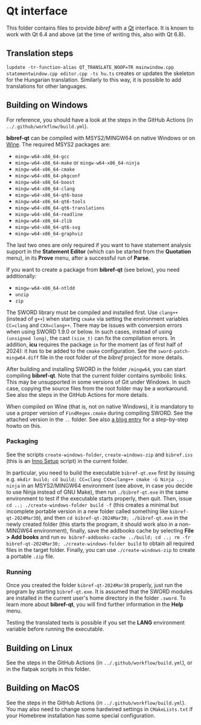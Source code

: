 # Qt interface

This folder contains files to provide *bibref* with a [Qt](https://qt.io) interface. It is known to work with Qt 6.4 and above
(at the time of writing this, also with Qt 6.8).

## Translation steps

`lupdate -tr-function-alias QT_TRANSLATE_NOOP=TR mainwindow.cpp statementwindow.cpp editor.cpp -ts hu.ts` creates or updates the skeleton for the Hungarian translation.
Similarly to this way, it is possible to add translations for other languages.

## Building on Windows

For reference, you should have a look at the steps in the GitHub Actions (in `../.github/workflow/build.yml`).

**bibref-qt** can be compiled with MSYS2/MINGW64 on native Windows or on [Wine](https://github.com/msys2/MSYS2-packages/issues/682#issuecomment-1836544182).
The required MSYS2 packages are:

* `mingw-w64-x86_64-gcc`
* `mingw-w64-x86_64-make` or `mingw-w64-x86_64-ninja`
* `mingw-w64-x86_64-cmake`
* `mingw-w64-x86_64-pkgconf`
* `mingw-w64-x86_64-boost`
* `mingw-w64-x86_64-clang`
* `mingw-w64-x86_64-qt6-base`
* `mingw-w64-x86_64-qt6-tools`
* `mingw-w64-x86_64-qt6-translations`
* `mingw-w64-x86_64-readline`
* `mingw-w64-x86_64-zlib`
* `mingw-w64-x86_64-qt6-svg`
* `mingw-w64-x86_64-graphviz`

The last two ones are only required if you want to have statement analysis support in
the **Statement Editor** (which can be started from the **Quotation** menu), in its **Prove** menu,
after a successful run of **Parse**.

If you want to create a package from **bibref-qt** (see below), you need additionally:

* `mingw-w64-x86_64-ntldd`
* `unzip`
* `zip`

The SWORD library must be compiled and installed first. Use `clang++` (instead of `g++`) when
starting `cmake` via setting the environment variables `CC=clang` and `CXX=clang++`.
There may be issues with conversion errors when using SWORD 1.9.0 or below. In such cases, instead of using `(unsigned long)`,
the cast `(size_t)` can fix the compilation errors. In addition, **icu** requires the package `in`
for the moment (as of first half of 2024): it has to be added to the `cmake` configuration. See the `sword-patch-mingw64.diff` file
in the root folder of the *bibref* project for more details.

After building and installing SWORD in the folder `/mingw64`, you can start compiling **bibref-qt**.
Note that the current folder contains symbolic links. This may be unsupported in some
versions of Git under Windows. In such case, copying the source files from the root
folder may be a workaround. See also the steps in the GitHub Actions for more details.

When compiled on Wine (that is, not on native Windows), it is mandatory to use a proper version
of `FindRegex.cmake` during compiling SWORD. See the attached version in the `..` folder.
See also [a blog entry](https://matek.hu/zoltan/blog-20240822.php) for a step-by-step howto on this.

### Packaging

See the scripts `create-windows-folder`, `create-windows-zip` and `bibref.iss`
(this is an [Inno Setup](https://jrsoftware.org/isinfo.php) script) in the current folder.

In particular, you need to build the executable `bibref-qt.exe` first by
issuing e.g. `mkdir build; cd build; CC=clang CXX=clang++ cmake -G Ninja ..; ninja`
in an MSYS2/MINGW64 environment (see above,
in case you decide to use Ninja instead of GNU Make), then run
`./bibref-qt.exe` in the same environment to test if the executable starts properly, then quit.
Then, issue `cd ..; ./create-windows-folder build -f` (this creates a minimal but incomplete portable version in a new folder
called something like `bibref-qt-2024Mar30`),
and then `cd bibref-qt-2024Mar30; ./bibref-qt.exe` in the newly created folder (this starts the program, it should
work also in a non-MINGW64 environment), finally, save the addbooks cache by
selecting **File > Add books** and run `mv bibref-addbooks-cache ../build; cd ..; rm -fr bibref-qt-2024Mar30; ./create-windows-folder build` to obtain all
required files in the target folder. Finally, you can use `./create-windows-zip` to create a
portable `.zip` file.

### Running

Once you created the folder `bibref-qt-2024Mar30` properly, just run the program by starting `bibref-qt.exe`.
It is assumed that the SWORD modules are installed in the current user's home directory in the folder `.sword`.
To learn more about **bibref-qt**, you will find further information in the **Help** menu.

Testing the translated texts is possible if you set the **LANG** environment variable before running the executable.

## Building on Linux

See the steps in the GitHub Actions (in `../.github/workflow/build.yml`), or in the flatpak scripts in this folder.

## Building on MacOS

See the steps in the GitHub Actions (in `../.github/workflow/build.yml`). You may also need
to change some hardwired settings in `CMakeLists.txt` if your Homebrew installation
has some special configuration.
